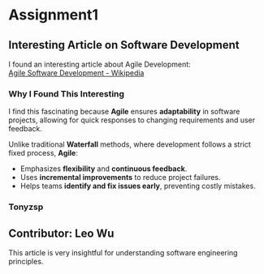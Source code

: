 # Assignment1

## Interesting Article on Software Development
I found an interesting article about Agile Development:  
[Agile Software Development - Wikipedia](https://en.wikipedia.org/wiki/Agile_software_development)


### Why I Found This Interesting
I find this fascinating because **Agile** ensures **adaptability** in software projects, allowing for quick responses to changing requirements and user feedback.

Unlike traditional **Waterfall** methods, where development follows a strict fixed process, **Agile**:
- Emphasizes **flexibility** and **continuous feedback**.
- Uses **incremental improvements** to reduce project failures.
- Helps teams **identify and fix issues early**, preventing costly mistakes.

### **Tonyzsp**


## Contributor: Leo Wu
This article is very insightful for understanding software engineering principles.
